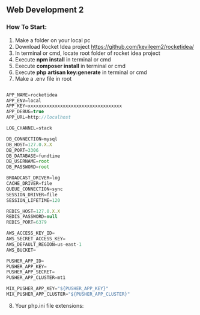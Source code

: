 ## Web Development 2

### How To Start:

1. Make a folder on your local pc
2. Download Rocket Idea project https://github.com/kevileem2/rocketidea/
3. In terminal or cmd, locate root folder of rocket idea project
4. Execute **npm install** in terminal or cmd
5. Execute **composer install** in terminal or cmd
6. Execute **php artisan key:generate** in terminal or cmd
7. Make a .env file in root
```javascript

APP_NAME=rocketidea
APP_ENV=local
APP_KEY=xxxxxxxxxxxxxxxxxxxxxxxxxxxxxxxxxxx
APP_DEBUG=true
APP_URL=http://localhost

LOG_CHANNEL=stack

DB_CONNECTION=mysql
DB_HOST=127.0.X.X
DB_PORT=3306
DB_DATABASE=fundtime
DB_USERNAME=root
DB_PASSWORD=root

BROADCAST_DRIVER=log
CACHE_DRIVER=file
QUEUE_CONNECTION=sync
SESSION_DRIVER=file
SESSION_LIFETIME=120

REDIS_HOST=127.0.X.X
REDIS_PASSWORD=null
REDIS_PORT=6379

AWS_ACCESS_KEY_ID=
AWS_SECRET_ACCESS_KEY=
AWS_DEFAULT_REGION=us-east-1
AWS_BUCKET=

PUSHER_APP_ID=
PUSHER_APP_KEY=
PUSHER_APP_SECRET=
PUSHER_APP_CLUSTER=mt1

MIX_PUSHER_APP_KEY="${PUSHER_APP_KEY}"
MIX_PUSHER_APP_CLUSTER="${PUSHER_APP_CLUSTER}"

```
8. Your php.ini file extensions:
